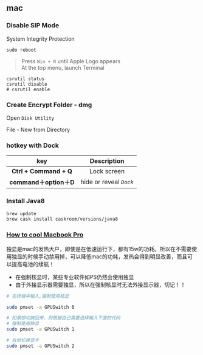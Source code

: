 ## mac

### Disable SIP Mode
System Integrity Protection

```
sudo reboot
```
> Press `Win + R` until Apple Logo appears<br>
At the top menu, launch Terminal

```
csrutil status
csrutil disable
# csrutil enable
```

### Create Encrypt Folder - dmg
Open `Disk Utility`

File - New from Directory

### hotkey with Dock
 key | Description
:---: | :---:
**Ctrl + Command + Q** | Lock screen
**command＋option＋D** | hide or reveal *`Dock`*

### Install Java8
```bash
brew update
brew cask install caskroom/versions/java8
```

### [How to cool Macbook Pro](https://www.zhihu.com/question/19837256)

独显是mac的发热大户，即使是在低速运行下，都有15w的功耗。所以在不需要使用独显的时候手动禁用掉，可以降低mac的功耗，发热会得到明显改善，而且可以提高电池的续航！

- 在强制核显时，某些专业软件如PS仍然会使用独显
- 由于外接显示器需要独显，所以在强制核显时无法外接显示器，切记！！

```bash
# 在终端中输入,强制使用核显

sudo pmset -a GPUSwitch 0

# 如果想切换回来，则根据自己需要选择输入下面的代码
# 强制使用独显
sudo pmset -a GPUSwitch 1

# 自动切换显卡
sudo pmset -a GPUSwitch 2
```